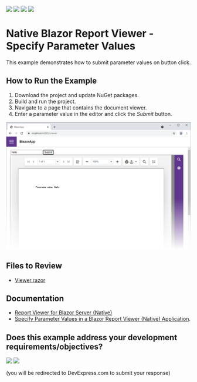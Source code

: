 <!-- default badges list -->
![](https://img.shields.io/endpoint?url=https://codecentral.devexpress.com/api/v1/VersionRange/387696714/24.2.1%2B)
[![](https://img.shields.io/badge/Open_in_DevExpress_Support_Center-FF7200?style=flat-square&logo=DevExpress&logoColor=white)](https://supportcenter.devexpress.com/ticket/details/T1020318)
[![](https://img.shields.io/badge/📖_How_to_use_DevExpress_Examples-e9f6fc?style=flat-square)](https://docs.devexpress.com/GeneralInformation/403183)
[![](https://img.shields.io/badge/💬_Leave_Feedback-feecdd?style=flat-square)](#does-this-example-address-your-development-requirementsobjectives)
<!-- default badges end -->
# Native Blazor Report  Viewer - Specify Parameter Values

This example demonstrates how to submit parameter values on button click.

## How to Run the Example

1. Download the project and update NuGet packages.
2. Build and run the project.
3. Navigate to a page that contains the document viewer.
4. Enter a parameter value in the editor and click the *Submit* button.

![](Images/specify-parameter-values-in-blazor-viewer-native-app.png)

## Files to Review

* [Viewer.razor](CS/BlazorApp/Pages/Viewer.razor)

## Documentation

* [Report Viewer for Blazor Server (Native)](https://docs.devexpress.com/XtraReports/403594)
* [Specify Parameter Values in a Blazor Report Viewer (Native) Application](https://docs.devexpress.com/XtraReports/403272).
<!-- feedback -->
## Does this example address your development requirements/objectives?

[<img src="https://www.devexpress.com/support/examples/i/yes-button.svg"/>](https://www.devexpress.com/support/examples/survey.xml?utm_source=github&utm_campaign=Reporting-Blazor-Native-Viewer-Specify-Parameters&~~~was_helpful=yes) [<img src="https://www.devexpress.com/support/examples/i/no-button.svg"/>](https://www.devexpress.com/support/examples/survey.xml?utm_source=github&utm_campaign=Reporting-Blazor-Native-Viewer-Specify-Parameters&~~~was_helpful=no)

(you will be redirected to DevExpress.com to submit your response)
<!-- feedback end -->
